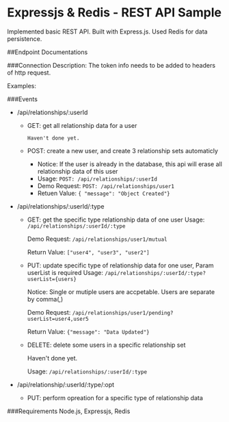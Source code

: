 # Expressjs & Redis - REST API Sample

Implemented basic REST API. Built with Express.js. Used Redis for data persistence. 

##Endpoint Documentations

###Connection
Description: The token info needs to be added to headers of http request.

Examples: 


###Events
- /api/relationships/:userId
	-	GET: get all relationship data for a user
			
			Haven't done yet.

	-	POST: create a new user, and create 3 relationship sets automaticly
		- Notice: If the user is already in the database, this api will erase all relationship data of this user
		- Usage: ```POST: /api/relationships/:userId```			
		- Demo Request: ```POST: /api/relationships/user1``` 
		- Retuen Value: ```{ "message": "Object Created"}```
			
			

- /api/relationships/:userId/:type
	-	GET: get the specific type relationship data of one user
		Usage: ```/api/relationships/:userId/:type```

		Demo Request: ```/api/relationships/user1/mutual```
		
		Return Value: ```["user4", "user3", "user2"]```
		
	-	PUT: update specific type of relationship data for one user, Param userList is required
		Usage: ```/api/relationships/:userId/:type?userList={users}```

		Notice: Single or mutiple users are accpetable. Users are separate by comma(,)
		
		Demo Request: ```/api/relationships/user1/pending?userList=user4,user5```
		
		Return Value: ```{"message": "Data Updated"}```
		
	-	DELETE: delete some users in a specific relationship set
		
		Haven't done yet.
	
		Usage: ```/api/relationships/:userId/:type```


- /api/relationship/:userId/:type/:opt
	-	PUT: perform opreation for a specific type of relationship data

###Requirements
Node.js, Expressjs, Redis

